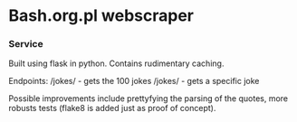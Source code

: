 # Bash.org.pl webscraper

### Service

Built using flask in python. Contains rudimentary caching.

Endpoints: /jokes/ - gets the 100 jokes
/jokes/<int> - gets a specific joke

Possible improvements include prettyfying the parsing of the quotes, more robusts tests (flake8 is added just as proof of concept).

